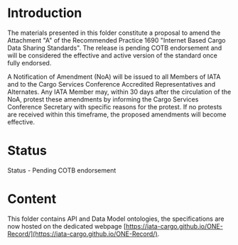 # Introduction 

The materials presented in this folder constitute a proposal to amend the Attachment "A" of the Recommended Practice 1690 "Internet Based Cargo Data Sharing Standards". The release is pending COTB endorsement and will be considered the effective and active version of the standard once fully endorsed.

A Notification of Amendment (NoA) will be issued to all Members of IATA and to the Cargo Services Conference Accredited Representatives and Alternates. Any IATA Member may, within 30 days after the circulation of the NoA, protest these amendments by informing the Cargo Services Conference Secretary with specific reasons for the protest. If no protests are received within this timeframe, the proposed amendments will become effective.

# Status

Status - Pending COTB endorsement

# Content

This folder contains API and Data Model ontologies, the specifications are now hosted on the dedicated webpage [https://iata-cargo.github.io/ONE-Record/](https://iata-cargo.github.io/ONE-Record/).
